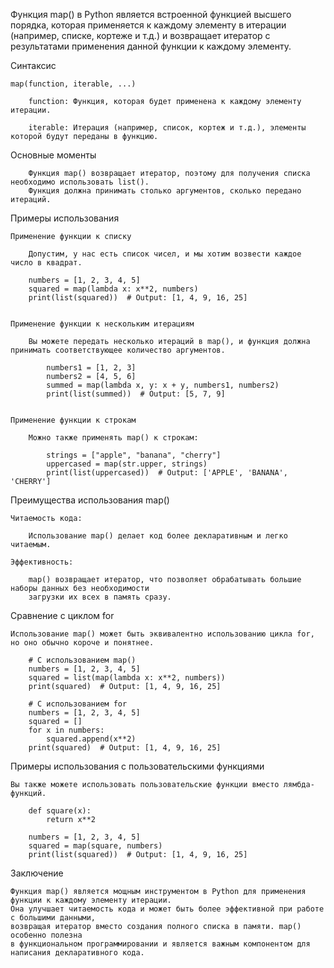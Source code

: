 

Функция map() в Python является встроенной функцией высшего порядка, которая применяется 
к каждому элементу в итерации (например, списке, кортеже и т.д.) и возвращает итератор с результатами 
применения данной функции к каждому элементу.


Синтаксис

    map(function, iterable, ...)
    
        function: Функция, которая будет применена к каждому элементу итерации.

        iterable: Итерация (например, список, кортеж и т.д.), элементы которой будут переданы в функцию.
    

Основные моменты
    
        Функция map() возвращает итератор, поэтому для получения списка необходимо использовать list().
        Функция должна принимать столько аргументов, сколько передано итераций.


Примеры использования

    Применение функции к списку

        Допустим, у нас есть список чисел, и мы хотим возвести каждое число в квадрат.
        
        numbers = [1, 2, 3, 4, 5]
        squared = map(lambda x: x**2, numbers)
        print(list(squared))  # Output: [1, 4, 9, 16, 25]


    Применение функции к нескольким итерациям

        Вы можете передать несколько итераций в map(), и функция должна принимать соответствующее количество аргументов.
        
            numbers1 = [1, 2, 3]
            numbers2 = [4, 5, 6]
            summed = map(lambda x, y: x + y, numbers1, numbers2)
            print(list(summed))  # Output: [5, 7, 9]


    Применение функции к строкам

        Можно также применять map() к строкам:
            
            strings = ["apple", "banana", "cherry"]
            uppercased = map(str.upper, strings)
            print(list(uppercased))  # Output: ['APPLE', 'BANANA', 'CHERRY']



Преимущества использования map()

    Читаемость кода: 
        
        Использование map() делает код более декларативным и легко читаемым.

    Эффективность: 

        map() возвращает итератор, что позволяет обрабатывать большие наборы данных без необходимости 
        загрузки их всех в память сразу.


Сравнение с циклом for

    Использование map() может быть эквивалентно использованию цикла for, но оно обычно короче и понятнее.

        # С использованием map()
        numbers = [1, 2, 3, 4, 5]
        squared = list(map(lambda x: x**2, numbers))
        print(squared)  # Output: [1, 4, 9, 16, 25]
        
        # С использованием for
        numbers = [1, 2, 3, 4, 5]
        squared = []
        for x in numbers:
            squared.append(x**2)
        print(squared)  # Output: [1, 4, 9, 16, 25]



Примеры использования с пользовательскими функциями

    Вы также можете использовать пользовательские функции вместо лямбда-функций.
    
        def square(x):
            return x**2
        
        numbers = [1, 2, 3, 4, 5]
        squared = map(square, numbers)
        print(list(squared))  # Output: [1, 4, 9, 16, 25]



Заключение

    Функция map() является мощным инструментом в Python для применения функции к каждому элементу итерации.
    Она улучшает читаемость кода и может быть более эффективной при работе с большими данными, 
    возвращая итератор вместо создания полного списка в памяти. map() особенно полезна 
    в функциональном программировании и является важным компонентом для написания декларативного кода.
